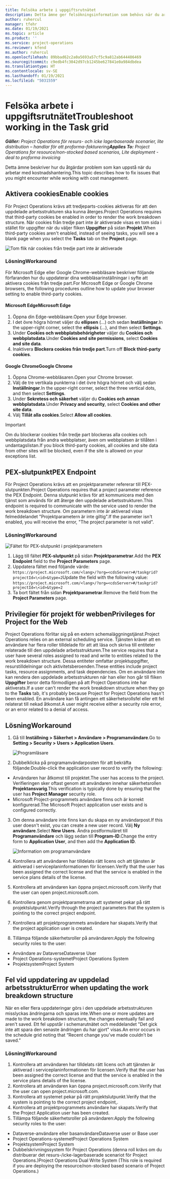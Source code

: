 ```yaml
---
title: Felsöka arbete i uppgiftsrutnätet
description: Detta ämne ger felsökningsinformation som behövs när du arbetar i uppgiftsrutnätet.
author: ruhercul
manager: tfehr
ms.date: 01/19/2021
ms.topic: article
ms.product: ''
ms.service: project-operations
ms.reviewer: kfend
ms.author: ruhercul
ms.openlocfilehash: 89bbad62c2a0a5693a57cf5c9a812ab644486469
ms.sourcegitcommit: c9edb4fc3042d97cb1245be627841e0a984dbdea
ms.translationtype: HT
ms.contentlocale: sv-SE
ms.lasthandoff: 01/19/2021
ms.locfileid: "5031559"
---
```

# <a name="troubleshoot-working-in-the-task-grid"></a><span data-ttu-id="8d61a-103">Felsöka arbete i uppgiftsrutnätet</span><span class="sxs-lookup"><span data-stu-id="8d61a-103">Troubleshoot working in the Task grid</span></span> 

<span data-ttu-id="8d61a-104">_**Gäller:** Project Operations för resurs- och icke lagerbaserade scenarier, lite distribution – handlar för att proforma-fakturering_</span><span class="sxs-lookup"><span data-stu-id="8d61a-104">_**Applies To:** Project Operations for resource/non-stocked based scenarios, Lite deployment - deal to proforma invoicing_</span></span>

<span data-ttu-id="8d61a-105">Detta ämne beskriver hur du åtgärdar problem som kan uppstå när du arbetar med kostnadshantering.</span><span class="sxs-lookup"><span data-stu-id="8d61a-105">This topic describes how to fix issues that you might encounter while working with cost management.</span></span>

## <a name="enable-cookies"></a><span data-ttu-id="8d61a-106">Aktivera cookies</span><span class="sxs-lookup"><span data-stu-id="8d61a-106">Enable cookies</span></span>

<span data-ttu-id="8d61a-107">För Project Operations krävs att tredjeparts-cookies aktiveras för att den uppdelade arbetsstrukturen ska kunna återges.</span><span class="sxs-lookup"><span data-stu-id="8d61a-107">Project Operations requires that third-party cookies be enabled in order to render the work breakdown structure.</span></span> <span data-ttu-id="8d61a-108">När cookies från tredje part inte är aktiverade visas en tom sida i stället för uppgifter när du väljer fliken **Uppgifter** på sidan **Projekt**.</span><span class="sxs-lookup"><span data-stu-id="8d61a-108">When third-party cookies aren't enabled, instead of seeing tasks, you will see a blank page when you select the **Tasks** tab on the **Project** page.</span></span>

![Tom flik när cookies från tredje part inte är aktiverade](media/blankschedule.png)


### <a name="workaround"></a><span data-ttu-id="8d61a-110">Lösning</span><span class="sxs-lookup"><span data-stu-id="8d61a-110">Workaround</span></span>
<span data-ttu-id="8d61a-111">För Microsoft Edge eller Google Chrome-webbläsare beskriver följande förfaranden hur du uppdaterar dina webbläsarinställningar i syfte att aktivera cookies från tredje part.</span><span class="sxs-lookup"><span data-stu-id="8d61a-111">For Microsoft Edge or Google Chrome browsers, the following procedures outline how to update your browser setting to enable third-party cookies.</span></span>

#### <a name="microsoft-edge"></a><span data-ttu-id="8d61a-112">Microsoft Edge</span><span class="sxs-lookup"><span data-stu-id="8d61a-112">Microsoft Edge</span></span>

1. <span data-ttu-id="8d61a-113">Öppna din Edge-webbläsare.</span><span class="sxs-lookup"><span data-stu-id="8d61a-113">Open your Edge browser.</span></span>
2. <span data-ttu-id="8d61a-114">I det övre högra hörnet väljer du **ellipsen** (...) och sedan **Inställningar**.</span><span class="sxs-lookup"><span data-stu-id="8d61a-114">In the upper-right corner, select the **ellipsis** (...), and then select **Settings**.</span></span>
3. <span data-ttu-id="8d61a-115">Under **Cookies och webbplatsbehörigheter** väljer du **Cookies och webbplatsdata**.</span><span class="sxs-lookup"><span data-stu-id="8d61a-115">Under **Cookies and site permissions**, select **Cookies and site data**.</span></span>
4. <span data-ttu-id="8d61a-116">Inaktivera **Blockera cookies från tredje part**.</span><span class="sxs-lookup"><span data-stu-id="8d61a-116">Turn off **Block third-party cookies**.</span></span>

#### <a name="google-chrome"></a><span data-ttu-id="8d61a-117">Google Chrome</span><span class="sxs-lookup"><span data-stu-id="8d61a-117">Google Chrome</span></span>

1. <span data-ttu-id="8d61a-118">Öppna Chrome-webbläsaren.</span><span class="sxs-lookup"><span data-stu-id="8d61a-118">Open your Chrome browser.</span></span>
2. <span data-ttu-id="8d61a-119">Välj de tre vertikala punkterna i det övre högra hörnet och välj sedan **Inställningar**.</span><span class="sxs-lookup"><span data-stu-id="8d61a-119">In the upper-right corner, select the three vertical dots, and then select **Settings**.</span></span>
3. <span data-ttu-id="8d61a-120">Under **Sekretess och säkerhet** väljer du **Cookies och annan webbplatsdata**.</span><span class="sxs-lookup"><span data-stu-id="8d61a-120">Under **Privacy and security**, select **Cookies and other site data**.</span></span>
4. <span data-ttu-id="8d61a-121">Välj **Tillåt alla cookies**.</span><span class="sxs-lookup"><span data-stu-id="8d61a-121">Select **Allow all cookies**.</span></span>

> [!IMPORTANT]
> <span data-ttu-id="8d61a-122">Om du blockerar cookies från tredje part blockeras alla cookies och webbplatsdata från andra webbplatser, även om webbplatsen är tillåten i undantagslistan.</span><span class="sxs-lookup"><span data-stu-id="8d61a-122">If you block third-party cookies, all cookies and site data from other sites will be blocked, even if the site is allowed on your exceptions list.</span></span>

## <a name="pex-endpoint"></a><span data-ttu-id="8d61a-123">PEX-slutpunkt</span><span class="sxs-lookup"><span data-stu-id="8d61a-123">PEX Endpoint</span></span>

<span data-ttu-id="8d61a-124">För Project Operations krävs att en projektparameter refererar till PEX-slutpunkten.</span><span class="sxs-lookup"><span data-stu-id="8d61a-124">Project Operations requires that a project parameter reference the PEX Endpoint.</span></span> <span data-ttu-id="8d61a-125">Denna slutpunkt krävs för att kommunicera med den tjänst som används för att återge den uppdelade arbetsstrukturen.</span><span class="sxs-lookup"><span data-stu-id="8d61a-125">This endpoint is required to communicate with the service used to render the work breakdown structure.</span></span> <span data-ttu-id="8d61a-126">Om parametern inte är aktiverad visas felmeddelandet "Projektparametern är inte giltig".</span><span class="sxs-lookup"><span data-stu-id="8d61a-126">If the parameter isn't enabled, you will receive the error, "The project parameter is not valid".</span></span> 

### <a name="workaround"></a><span data-ttu-id="8d61a-127">Lösning</span><span class="sxs-lookup"><span data-stu-id="8d61a-127">Workaround</span></span>
 ![Fältet för PEX-slutpunkt i projektparametern](media/projectparameter.png)

1. <span data-ttu-id="8d61a-129">Lägg till fältet **PEX-slutpunkt** på sidan **Projektparametrar**.</span><span class="sxs-lookup"><span data-stu-id="8d61a-129">Add the **PEX Endpoint** field to the **Project Parameters** page.</span></span>
2. <span data-ttu-id="8d61a-130">Uppdatera fältet med följande värde: `https://project.microsoft.com/<lang>/?org=<cdsServer>#/taskgrid?projectId=\<id>&type=2`</span><span class="sxs-lookup"><span data-stu-id="8d61a-130">Update the field with the following value: `https://project.microsoft.com/<lang>/?org=<cdsServer>#/taskgrid?projectId=\<id>&type=2`</span></span>
3. <span data-ttu-id="8d61a-131">Ta bort fältet från sidan **Projektparametrar**.</span><span class="sxs-lookup"><span data-stu-id="8d61a-131">Remove the field from the **Project Parameters** page.</span></span>

## <a name="privileges-for-project-for-the-web"></a><span data-ttu-id="8d61a-132">Privilegier för projekt för webben</span><span class="sxs-lookup"><span data-stu-id="8d61a-132">Privileges for Project for the Web</span></span>

<span data-ttu-id="8d61a-133">Project Operations förlitar sig på en extern schemaläggningstjänst.</span><span class="sxs-lookup"><span data-stu-id="8d61a-133">Project Operations relies on an external scheduling service.</span></span> <span data-ttu-id="8d61a-134">Tjänsten kräver att en användare har flera roller tilldelade för att att läsa och skriva till entiteter relaterade till den uppdelade arbetsstrukturen.</span><span class="sxs-lookup"><span data-stu-id="8d61a-134">The service requires that a user have several roles assigned to read and write to entities related to the work breakdown structure.</span></span> <span data-ttu-id="8d61a-135">Dessa entiteter omfattar projektuppgifter, resurstilldelningar och aktivitetsberoenden.</span><span class="sxs-lookup"><span data-stu-id="8d61a-135">These entities include project tasks, resource assignments, and task dependencies.</span></span> <span data-ttu-id="8d61a-136">Om en användare inte kan rendera den uppdelade arbetsstrukturen när han eller hon går till fliken **Uppgifter** beror detta förmodligen på att Project Operations inte har aktiverats.</span><span class="sxs-lookup"><span data-stu-id="8d61a-136">If a user can't render the work breakdown structure when they go to the **Tasks** tab, it's probably because Project for Project Operations hasn't been enabled.</span></span> <span data-ttu-id="8d61a-137">En användare kan få antingen ett säkerhetsrollsfel eller ett fel relaterat till nekad åtkomst.</span><span class="sxs-lookup"><span data-stu-id="8d61a-137">A user might receive either a security role error, or an error related to a denial of access.</span></span>


## <a name="workaround"></a><span data-ttu-id="8d61a-138">Lösning</span><span class="sxs-lookup"><span data-stu-id="8d61a-138">Workaround</span></span>

1. <span data-ttu-id="8d61a-139">Gå till **Inställning > Säkerhet > Användare > Programanvändare**.</span><span class="sxs-lookup"><span data-stu-id="8d61a-139">Go to **Setting > Security > Users > Application Users**.</span></span>  

   ![Programläsare](media/applicationuser.jpg)
   
2. <span data-ttu-id="8d61a-141">Dubbelklicka på programanvändarposten för att bekräfta följande:</span><span class="sxs-lookup"><span data-stu-id="8d61a-141">Double-click the application user record to verify the following:</span></span>

 - <span data-ttu-id="8d61a-142">Användaren har åtkomst till projektet.</span><span class="sxs-lookup"><span data-stu-id="8d61a-142">The user has access to the project.</span></span> <span data-ttu-id="8d61a-143">Verifieringen sker oftast genom att användaren innehar säkerhetsrollen **Projektansvarig**.</span><span class="sxs-lookup"><span data-stu-id="8d61a-143">This verification is typically done by ensuring that the user has **Project Manager** security role.</span></span>
 - <span data-ttu-id="8d61a-144">Microsoft Project-programmets användare finns och är korrekt konfigurerad.</span><span class="sxs-lookup"><span data-stu-id="8d61a-144">The Microsoft Project application user exists and is configured correctly.</span></span>
 
3. <span data-ttu-id="8d61a-145">Om denna användare inte finns kan du skapa en ny användarpost.</span><span class="sxs-lookup"><span data-stu-id="8d61a-145">If this user doesn't exist, you can create a new user record.</span></span> <span data-ttu-id="8d61a-146">Välj **Ny användare**.</span><span class="sxs-lookup"><span data-stu-id="8d61a-146">Select **New Users**.</span></span> <span data-ttu-id="8d61a-147">Ändra postformuläret till **Programanvändare** och lägg sedan till **Program-ID**.</span><span class="sxs-lookup"><span data-stu-id="8d61a-147">Change the entry form to **Application User**, and then add the **Application ID**.</span></span>

   ![Information om programanvändare](media/applicationuserdetails.jpg)

4. <span data-ttu-id="8d61a-149">Kontrollera att användaren har tilldelats rätt licens och att tjänsten är aktiverad i serviceplaninformationen för licensen.</span><span class="sxs-lookup"><span data-stu-id="8d61a-149">Verify that the user has been assigned the correct license and that the service is enabled in the service plans details of the license.</span></span>
5. <span data-ttu-id="8d61a-150">Kontrollera att användaren kan öppna project.microsoft.com.</span><span class="sxs-lookup"><span data-stu-id="8d61a-150">Verify that the user can open project.microsoft.com.</span></span>
6. <span data-ttu-id="8d61a-151">Kontrollera genom projektparametrarna att systemet pekar på rätt projektslutpunkt.</span><span class="sxs-lookup"><span data-stu-id="8d61a-151">Verify through the project parameters that the system is pointing to the correct project endpoint.</span></span>
7. <span data-ttu-id="8d61a-152">Kontrollera att projektprogrammets användare har skapats.</span><span class="sxs-lookup"><span data-stu-id="8d61a-152">Verify that the project application user is created.</span></span>
8. <span data-ttu-id="8d61a-153">Tillämpa följande säkerhetsroller på användaren:</span><span class="sxs-lookup"><span data-stu-id="8d61a-153">Apply the following security roles to the user:</span></span>

  - <span data-ttu-id="8d61a-154">Användare av Dataverse</span><span class="sxs-lookup"><span data-stu-id="8d61a-154">Dataverse User</span></span>
  - <span data-ttu-id="8d61a-155">Project Operations-systemet</span><span class="sxs-lookup"><span data-stu-id="8d61a-155">Project Operations System</span></span>
  - <span data-ttu-id="8d61a-156">Projektsystem</span><span class="sxs-lookup"><span data-stu-id="8d61a-156">Project System</span></span>

## <a name="error-when-updating-the-work-breakdown-structure"></a><span data-ttu-id="8d61a-157">Fel vid uppdatering av uppdelad arbetsstruktur</span><span class="sxs-lookup"><span data-stu-id="8d61a-157">Error when updating the work breakdown structure</span></span>

<span data-ttu-id="8d61a-158">När en eller flera uppdateringar görs i den uppdelade arbetsstrukturen misslyckas ändringarna och sparas inte.</span><span class="sxs-lookup"><span data-stu-id="8d61a-158">When one or more updates are made to the work breakdown structure, the changes eventually fail and aren't saved.</span></span> <span data-ttu-id="8d61a-159">Ett fel uppstår i schemarutnätet och meddelandet "Det gick inte att spara den senaste ändringen du har gjort" visas.</span><span class="sxs-lookup"><span data-stu-id="8d61a-159">An error occurs in the schedule grid noting that “Recent change you’ve made couldn’t be saved.”</span></span>

### <a name="workaround"></a><span data-ttu-id="8d61a-160">Lösning</span><span class="sxs-lookup"><span data-stu-id="8d61a-160">Workaround</span></span>

1. <span data-ttu-id="8d61a-161">Kontrollera att användaren har tilldelats rätt licens och att tjänsten är aktiverad i serviceplaninformationen för licensen.</span><span class="sxs-lookup"><span data-stu-id="8d61a-161">Verify that the user has been assigned the correct license and that the service is enabled in the service plans details of the license.</span></span>
2. <span data-ttu-id="8d61a-162">Kontrollera att användaren kan öppna project.microsoft.com.</span><span class="sxs-lookup"><span data-stu-id="8d61a-162">Verify that the user can open project.microsoft.com.</span></span>
3. <span data-ttu-id="8d61a-163">Kontrollera att systemet pekar på rätt projektslutpunkt.</span><span class="sxs-lookup"><span data-stu-id="8d61a-163">Verify that the system is pointing to the correct project endpoint,.</span></span>
4. <span data-ttu-id="8d61a-164">Kontrollera att projektprogrammets användare har skapats.</span><span class="sxs-lookup"><span data-stu-id="8d61a-164">Verify that the Project Application user has been created.</span></span>
5. <span data-ttu-id="8d61a-165">Tillämpa följande säkerhetsroller på användaren:</span><span class="sxs-lookup"><span data-stu-id="8d61a-165">Apply the following security roles to the user:</span></span>
  
  - <span data-ttu-id="8d61a-166">Dataverse-användare eller basanvändare</span><span class="sxs-lookup"><span data-stu-id="8d61a-166">Dataverse user or Base user</span></span>
  - <span data-ttu-id="8d61a-167">Project Operations-systemet</span><span class="sxs-lookup"><span data-stu-id="8d61a-167">Project Operations System</span></span>
  - <span data-ttu-id="8d61a-168">Projektsystem</span><span class="sxs-lookup"><span data-stu-id="8d61a-168">Project System</span></span>
  - <span data-ttu-id="8d61a-169">Dubbelskrivningssystem för Project Operations (denna roll krävs om du distribuerar det resurs-/icke-lagerbaserade scenariot för Project Operations.)</span><span class="sxs-lookup"><span data-stu-id="8d61a-169">Project Operations Dual Write System (This role is required if you are deploying the resource/non-stocked based scenario of Project Operations.)</span></span>
